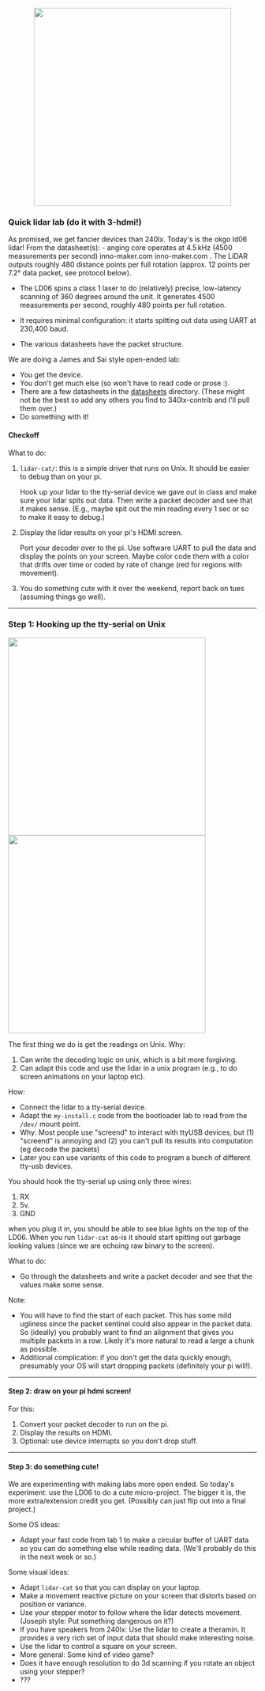 
<p align="center">
<img src="images/okdo-lidar.png" width="400" />
</p>

### Quick lidar lab (do it with 3-hdmi!)

As promised, we get fancier devices than 240lx.  Today's is the okgo ld06
lidar!    From the datasheet(s):
    - anging core operates at 4.5 kHz (4500 measurements per second)
inno-maker.com
inno-maker.com
. The LiDAR outputs roughly 480 distance points per full rotation (approx. 12 points per 7.2° data packet, see protocol below).

  - The LD06 spins a class 1 laser to do (relatively) precise, low-latency
    scanning of 360 degrees around the unit.  It generates 4500
    measurements per second, roughly 480 points per full rotation.

  - It requires minimal configuration: it starts spitting out data
    using UART at 230,400 baud.  
  - The various datasheets have the packet structure.

We are doing a James and Sai style open-ended lab: 
  - You get the device.  
  - You don't get much else (so won't have to read code or prose :).
  - There are a few datasheets in the [datasheets](datasheets/README.md)
    directory.  (These might not be the best so add any others you 
    find to 340lx-contrib and I'll pull them over.)
  - Do something with it!


#### Checkoff

What to do:
  1. `lidar-cat/`: this is a simple driver that runs on Unix.
     It should be easier to debug than on your pi.

     Hook up your lidar to the tty-serial device we gave out in class and
     make sure your lidar spits out data.  Then write a packet decoder
     and see that it makes sense.  (E.g., maybe spit out the min reading
     every 1 sec or so to make it easy to debug.)

  2. Display the lidar results on your pi's HDMI screen.

     Port your decoder over to the pi.  Use software UART
     to pull the data and display the points on your screen.
     Maybe color code them with a color that drifts over time
     or coded by rate of change (red for regions with movement).

  3. You do something cute with it over the weekend, report back on tues
     (assuming things go well).

----------------------------------------------------------------------
### Step 1: Hooking up the tty-serial on Unix

<p float="left">
    <img src="images/lidar-jumper.jpg" width="400" />
    <img src="images/tty-usb-jumper.jpg" width="400" />
</p>


The first thing we do is get the readings on Unix.
Why:
  1. Can write the decoding logic on unix, which is a bit
     more forgiving.
  2. Can adapt this code and use the lidar in a unix program
     (e.g., to do screen animations on your laptop etc).

How: 
  - Connect the lidar to a tty-serial device.
  - Adapt the `my-install.c` code from the bootloader lab to read
    from the `/dev/` mount point.
  - Why: Most people use "screend" to interact with ttyUSB devices, 
    but (1) "screend" is annoying and (2) you can't pull its
    results into computation (eg decode the packets)
  - Later you can use variants of this code to program a bunch of 
    different tty-usb devices.

You should hook the tty-serial up using only three wires:
  1. RX
  2. 5v.
  3. GND

when you plug it in, you should be able to see blue lights on the top of
the LD06.  When you run `lidar-cat` as-is it should start spitting out
garbage looking values (since we are echoing raw binary to the screen).

What to do:
   - Go through the datasheets and write a packet decoder and see
     that the values make some sense.

Note: 
  - You will have to find the start of each packet.  This has some
    mild ugliness since the packet sentinel could also appear in the
    packet data.  So (ideally) you probably want to find an alignment 
    that gives you multiple packets in a row.  Likely it's more 
    natural to read a large a chunk as possible.  
  - Additional complication: if you don't get the data quickly enough,
    presumably your OS will start dropping packets (definitely your
    pi will!).

----------------------------------------------------------------------
#### Step 2: draw on your pi hdmi screen!

For this:
  1. Convert your packet decoder to run on the pi.
  2. Display the results on HDMI.
  3. Optional: use device interrupts so you don't drop stuff.

----------------------------------------------------------------------
#### Step 3: do something cute!

We are experimenting with making labs more open ended.  So today's
experiment: use the LD06 to do a cute micro-project.  The bigger it is,
the more extra/extension credit you get.  (Possibly can just flip out
into a final project.)

Some OS ideas:
  - Adapt your fast code from lab 1 to make a circular buffer
    of UART data so you can do something else while reading data.
    (We'll probably do this in the next week or so.)

Some visual ideas:
  - Adapt `lidar-cat` so that you can display on your laptop.  
  - Make a movement reactive picture on your screen that distorts
    based on position or variance.
  - Use your stepper motor to follow where the lidar detects movement.
    (Joseph style: Put something dangerous on it?)
  - If you have speakers from 240lx: Use the lidar to create a theramin.
    It provides a very rich set of input data that should make
    interesting noise.
  - Use the lidar to control a square on your screen.
  - More general: Some kind of video game?
  - Does it have enough resolution to do 3d scanning if you
     rotate an object using your stepper?
  - ???

